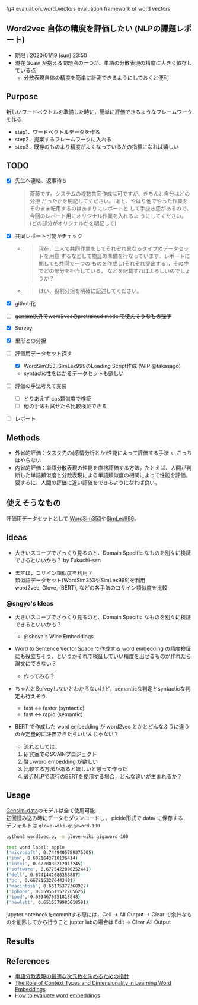 fg# evaluation_word_vectors
evaluation framework of word vectors

## Word2vec 自体の精度を評価したい (NLPの課題レポート)
- 期限 : 2020/01/19 (sun) 23:50
- 現在 Scain が抱える問題点の一つが、単語の分散表現の精度に大きく依存している点
  - 分散表現自体の精度を簡単に計測できるようにしておくと便利
  
## Purpose
新しいワードベクトルを準備した時に，簡単に評価できるようなフレームワークを作る
- step1．ワードベクトルデータを作る
- step2．提案するフレームワークに入れる
- step3．既存のものより精度がよくなっているかの指標になれば嬉しい


## TODO
- [x] 先生へ連絡、返事待ち 
    > 斎藤です。システムの複数共同作成は可ですが、きちんと自分はどの分担
    だったかを明記してください。
    あと、やはり他でやった作業をそのまま転用するのはあまりにレポートと
    して手抜き感があるので、今回のレポート用にオリジナル作業を入れるよ
    うにしてください。(どの部分がオリジナルかを明記して)
- [x] 共同レポート可能かチェック
  - > 現在，二人で共同作業をしてそれぞれ異なるタイプのデータセットを用意
  するなどして検証の準備を行なっています．レポートに関しても共同で一つの
  ものを作成し(それぞれ提出する)，その中でどの部分を担当している，
  などを記載すればよろしいのでしょうか？
  - > はい、役割分担を明確に記述してください。
  
- [x] github化
- [ ] ~~gensim以外でword2vecのpretrained modelで使えそうなもの探す~~
- [x] Survey
- [x] 里形との分担
- [ ] 評価用データセット探す
  - [x] WordSim353, SimLex999のLoading Script作成 (WIP @takasago)
  - syntactic性をはかるデータセットも欲しい
- [ ] 評価の手法考えて実装
  - [ ] とりあえず cos類似度で検証
  - [ ] 他の手法も試せたら比較検証できる
- [ ] レポート


## Methods
- ~~外省的評価：タスク先の(感情分析とか)性能によって評価する手法~~  ← こっちはやらない
- 内省的評価：単語分散表現の性能を直接評価する方法。たとえば、人間が判断した単語類似度と分散表現による単語類似度の相関によって性能を評価。要するに、人間の評価に近い評価をできるようになれば良い。

## 使えそうなもの
評価用データセットとして [WordSim353](http://www.cs.technion.ac.il/~gabr/resources/data/wordsim353/)や[SimLex999](https://fh295.github.io//simlex.html)。

## Ideas
- 大きいスコープでざっくり見るのと、Domain Specific なものを別々に検証できるといいかも？ by Fukuchi-san

- まずは，コサイン類似度を利用？  
    類似語データセット(WordSim353やSimLex999)を利用  
    word2vec, Glove, (BERT), などの各手法のコサイン類似度を比較


### @sngyo's Ideas
- 大きいスコープでざっくり見るのと、Domain Specific なものを別々に検証できるといいかも？
  - @shoya's Wine Embeddings
- Word to Sentence Vector Space で作成する word embedding の精度検証にも役立ちそう、というかそれで検証していい精度を出せるものが作れたら論文にできない？
  - 作ってみる？
- ちゃんとSurveyしないとわからないけど，semanticな判定とsyntacticな判定も行えそう．
  - fast <-> faster  (syntactic)
  - fast <-> rapid  (semantic)

- BERT で作成した word embedding が word2vec とかとどんなふうに違うのか定量的に評価できたらいいんじゃない？
  - 流れとしては，
  1. 研究室でのSCAINプロジェクト
  2. 賢いword embedding が欲しい
  3. 比較する方法があると嬉しいと思って作った
  4. 最近NLPで流行のBERTを使用する場合，どんな違いが生まれるか？


## Usage
[Gensim-data](https://github.com/RaRe-Technologies/gensim-data)のモデルは全て使用可能.  
初回読み込み時にデータをダウンロードし， pickle形式で data/ に保存する．  
デフォルトは `glove-wiki-gigaword-100`
```bash
python3 word2vec.py -m glove-wiki-gigaword-100

test word label: apple
('microsoft', 0.7449405789375305)
('ibm', 0.6821643710136414)
('intel', 0.6778088212013245)
('software', 0.6775422096252441)
('dell', 0.6741442680358887)
('pc', 0.6678153276443481)
('macintosh', 0.66175377368927)
('iphone', 0.6595611572265625)
('ipod', 0.6534676551818848)
('hewlett', 0.6516579985618591)
```

jupyter notebookをcommitする際には，Cell -> All Output -> Clear で余計なものを削除してから行うこと
jupter labの場合は Edit -> Clear All Output


## Results

## References
- [単語分散表現の最適な次元数を決めるための指針](https://qiita.com/Hironsan/items/01fd880f1522e2025a78)
- [The Role of Context Types and Dimensionality in Learning Word Embeddings](https://arxiv.org/abs/1601.00893)
- [How to evaluate word embeddings](https://www.quora.com/How-do-I-evaluate-word-embeddings)
